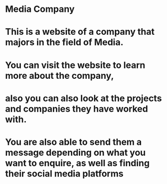 # Media Company
# This is a website of a company that majors in the field of Media.
# You can visit the website to learn more about the company,
# also you can also look at the projects and companies they have worked with.
# You are also able to send them a message depending on what you want to enquire, as well as finding their social media platforms